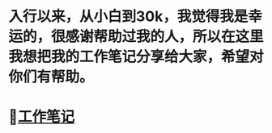# 入行以来，从小白到30k，我觉得我是幸运的，很感谢帮助过我的人，所以在这里我想把我的工作笔记分享给大家，希望对你们有帮助。
# :link:[工作笔记](https://mllions-c.github.io/cocos_game2.x/2048)

